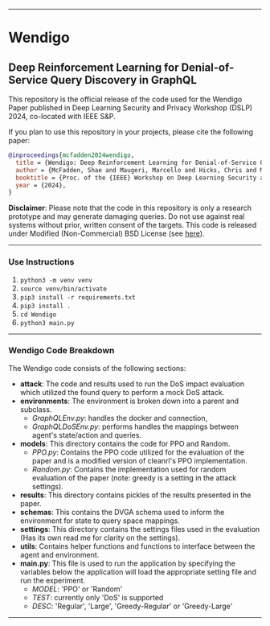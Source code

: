 ***
# Wendigo
## Deep Reinforcement Learning for Denial-of-Service Query Discovery in GraphQL

This repository is the official release of the code used for the Wendigo Paper published in Deep Learning Security and Privacy Workshop (DSLP) 2024, co-located with IEEE S&P.

If you plan to use this repository in your projects, please cite the following paper:

```bibtex
@inproceedings{mcfadden2024wendigo,
  title = {Wendigo: Deep Reinforcement Learning for Denial-of-Service Query Discovery in GraphQL},
  author = {McFadden, Shae and Maugeri, Marcello and Hicks, Chris and Mavroudis, Vasilis and Pierazzi, Fabio},
  booktitle = {Proc. of the {IEEE} Workshop on Deep Learning Security and Privacy ({DLSP})},
  year = {2024},
}
```

**Disclaimer**: Please note that the code in this repository is only a research prototype and may generate damaging queries. Do not use against real systems without prior, written consent of the targets. This code is released under Modified (Non-Commercial) BSD License (see [here](./LICENSE)).

***

### Use Instructions
1. `python3 -m venv venv`
2. `source venv/bin/activate`
3. `pip3 install -r requirements.txt`
4. `pip3 install .`
5. `cd Wendigo`
6. `python3 main.py` 

***

### Wendigo Code Breakdown
The Wendigo code consists of the following sections:
- **attack**: The code and results used to run the DoS impact evaluation which utilized the found query to perform a mock DoS attack.
- **environments**: The environment is broken down into a parent and subclass.
  - _GraphQLEnv.py_: handles the docker and connection,
  - _GraphQLDoSEnv.py_: performs handles the mappings between agent's state/action and queries.
- **models**: This directory contains the code for PPO and Random.
  - _PPO.py_: Contains the PPO code utilized for the evaluation of the paper and is a modified version of cleanrl's PPO implementation.
  - _Random.py_: Contains the implementation used for random evaluation of the paper (note: greedy is a setting in the attack settings).
- **results**: This directory contains pickles of the results presented in the paper.
- **schemas**: This contains the DVGA schema used to inform the environment for state to query space mappings.
- **settings**: This directory contains the settings files used in the evaluation (Has its own read me for clarity on the settings).
- **utils**: Contains helper functions and functions to interface between the agent and environment.
- **main.py**: This file is used to run the application by specifying the variables below the application will load the appropriate setting file and run the experiment.
  - _MODEL_: 'PPO' or 'Random'
  - _TEST_: currently only 'DoS' is supported
  - _DESC_: 'Regular', 'Large', 'Greedy-Regular' or 'Greedy-Large'

***
